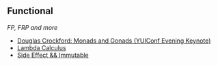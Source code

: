 ## Functional

*FP, FRP and more*

+ [Douglas Crockford: Monads and Gonads (YUIConf Evening Keynote)](https://www.youtube.com/watch?v=dkZFtimgAcM)
+ [Lambda Calculus](http://zxc0328.github.io/diary/2016/04/2016-04-09.html)
+ [Side Effect && Immutable](http://zxc0328.github.io/diary/2016/04/2016-04-15.html)